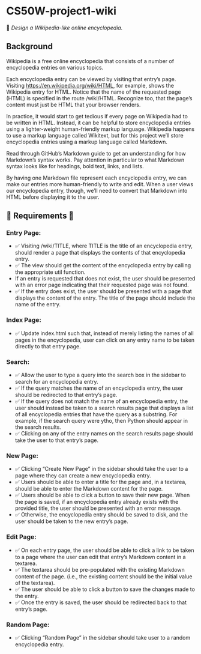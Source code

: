 
# CS50W-project1-wiki
📘 *Design a Wikipedia-like online encyclopedia.*


## Background

Wikipedia is a free online encyclopedia that consists of a number of encyclopedia entries on various topics.

Each encyclopedia entry can be viewed by visiting that entry’s page. Visiting https://en.wikipedia.org/wiki/HTML, for example, shows the Wikipedia entry for HTML. Notice that the name of the requested page (HTML) is specified in the route /wiki/HTML. Recognize too, that the page’s content must just be HTML that your browser renders.

In practice, it would start to get tedious if every page on Wikipedia had to be written in HTML. Instead, it can be helpful to store encyclopedia entries using a lighter-weight human-friendly markup language. Wikipedia happens to use a markup language called Wikitext, but for this project we’ll store encyclopedia entries using a markup language called Markdown.

Read through GitHub’s Markdown guide to get an understanding for how Markdown’s syntax works. Pay attention in particular to what Markdown syntax looks like for headings, bold text, links, and lists.

By having one Markdown file represent each encyclopedia entry, we can make our entries more human-friendly to write and edit. When a user views our encyclopedia entry, though, we’ll need to convert that Markdown into HTML before displaying it to the user.

## 📄 Requirements 📄

### Entry Page: 
- ✅ Visiting /wiki/TITLE, where TITLE is the title of an encyclopedia entry, should render a page that displays the contents of that encyclopedia entry.
- ✅ The view should get the content of the encyclopedia entry by calling the appropriate util function.
- If an entry is requested that does not exist, the user should be presented with an error page indicating that their requested page was not found.
- ✅ If the entry does exist, the user should be presented with a page that displays the content of the entry. The title of the page should include the name of the entry.

### Index Page: 
- ✅ Update index.html such that, instead of merely listing the names of all pages in the encyclopedia, user can click on any entry name to be taken directly to that entry page.
### Search: 
- ✅ Allow the user to type a query into the search box in the sidebar to search for an encyclopedia entry.
- ✅ If the query matches the name of an encyclopedia entry, the user should be redirected to that entry’s page.
- ✅ If the query does not match the name of an encyclopedia entry, the user should instead be taken to a search results page that displays a list of all encyclopedia entries that have the query as a substring. For example, if the search query were ytho, then Python should appear in the search results.
- ✅ Clicking on any of the entry names on the search results page should take the user to that entry’s page.
### New Page: 
- ✅ Clicking “Create New Page” in the sidebar should take the user to a page where they can create a new encyclopedia entry.
- ✅ Users should be able to enter a title for the page and, in a textarea, should be able to enter the Markdown content for the page.
- ✅ Users should be able to click a button to save their new page.
When the page is saved, if an encyclopedia entry already exists with the provided title, the user should be presented with an error message.
- ✅ Otherwise, the encyclopedia entry should be saved to disk, and the user should be taken to the new entry’s page.
### Edit Page: 
- ✅ On each entry page, the user should be able to click a link to be taken to a page where the user can edit that entry’s Markdown content in a textarea.
- ✅ The textarea should be pre-populated with the existing Markdown content of the page. (i.e., the existing content should be the initial value of the textarea).
- ✅ The user should be able to click a button to save the changes made to the entry.
- ✅ Once the entry is saved, the user should be redirected back to that entry’s page.
### Random Page: 
- ✅ Clicking “Random Page” in the sidebar should take user to a random encyclopedia entry.
